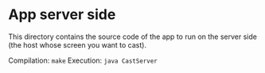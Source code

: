 App server side
=================


This directory contains the source code of the app to run on the server side (the host whose screen you want to cast).

Compilation: `make`
Execution: `java CastServer`